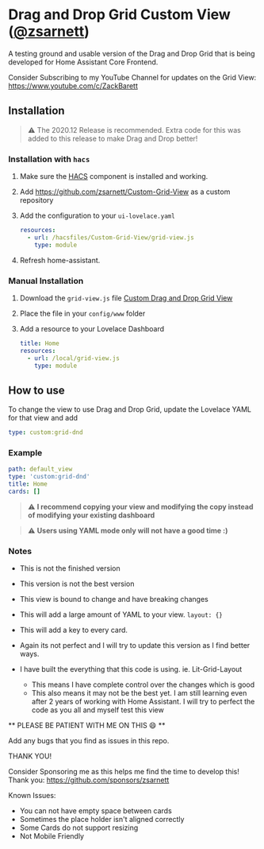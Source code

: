 # Drag and Drop Grid Custom View ([@zsarnett](https://github.com/sponsors/zsarnett))

A testing ground and usable version of the Drag and Drop Grid that is being developed for Home Assistant Core Frontend.

Consider Subscribing to my YouTube Channel for updates on the Grid View: https://www.youtube.com/c/ZackBarett

## Installation
> :warning: The 2020.12 Release is recommended. Extra code for this was added to this release to make Drag and Drop better!

### Installation with `hacs`

1. Make sure the [HACS](https://github.com/custom-components/hacs) component is installed and working.
2. Add https://github.com/zsarnett/Custom-Grid-View as a custom repository
3. Add the configuration to your `ui-lovelace.yaml`

   ```yaml
   resources:
     - url: /hacsfiles/Custom-Grid-View/grid-view.js
       type: module
   ```

4. Refresh home-assistant.  

### Manual Installation

1. Download the `grid-view.js` file [Custom Drag and Drop Grid View](https://github.com/zsarnett/Custom-Grid-View/releases)
2. Place the file in your `config/www` folder
3. Add a resource to your Lovelace Dashboard

   ```yaml
   title: Home
   resources:
     - url: /local/grid-view.js
       type: module
   ``` 

## How to use

To change the view to use Drag and Drop Grid, update the Lovelace YAML for that view and add

```yaml
type: custom:grid-dnd
```

### Example

```yaml
path: default_view
type: 'custom:grid-dnd'
title: Home
cards: []
```

> :warning: **I recommend copying your view and modifying the copy instead of modifying your existing dashboard**

> :warning: **Users using YAML mode only will not have a good time :)**

### Notes

* This is not the finished version
* This version is not the best version
* This view is bound to change and have breaking changes
* This will add a large amount of YAML to your view. `layout: {}`
* This will add a key to every card.
* Again its not perfect and I will try to update this version as I find better ways.


* I have built the everything that this code is using. ie. Lit-Grid-Layout
   * This means I have complete control over the changes which is good
   * This also means it may not be the best yet. I am still learning even after 2 years of working with Home Assistant. I will try to perfect the code as you all and myself test this view
 


** PLEASE BE PATIENT WITH ME ON THIS :smile: **

Add any bugs that you find as issues in this repo. 

THANK YOU!

Consider Sponsoring me as this helps me find the time to develop this! Thank you: https://github.com/sponsors/zsarnett


Known Issues:

* You can not have empty space between cards
* Sometimes the place holder isn't aligned correctly
* Some Cards do not support resizing 
* Not Mobile Friendly
